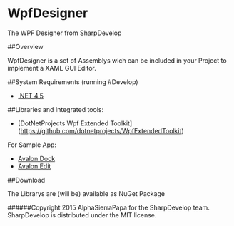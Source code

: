 # WpfDesigner
The WPF Designer from SharpDevelop

##Overview

 WpfDesigner is a set of Assemblys wich can be included in your Project to implement a XAML GUI Editor.

##System Requirements (running #Develop)

 - [.NET 4.5](http://www.microsoft.com/en-au/download/details.aspx?id=30653)

##Libraries and Integrated tools:
* [DotNetProjects Wpf Extended Toolkit] (https://github.com/dotnetprojects/WpfExtendedToolkit)

For Sample App:
* [Avalon Dock](http://avalondock.codeplex.com/)
* [Avalon Edit](https://github.com/icsharpcode/AvalonEdit)

##Download

 The Librarys are (will be) available as NuGet Package

######Copyright 2015 AlphaSierraPapa for the SharpDevelop team. SharpDevelop is distributed under the MIT license.
